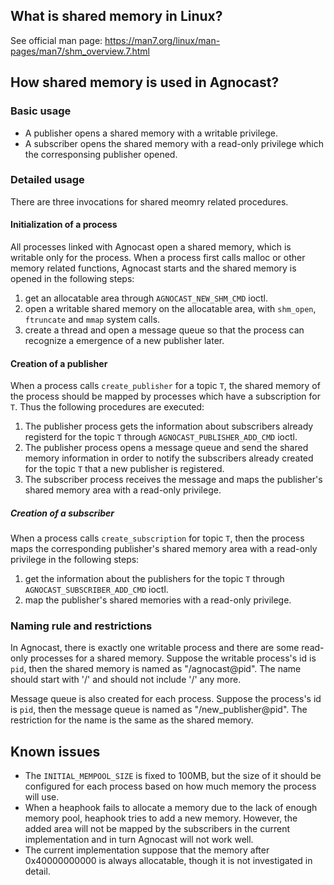 
## What is shared memory in Linux?

See official man page: <https://man7.org/linux/man-pages/man7/shm_overview.7.html>

## How shared memory is used in Agnocast?

### Basic usage

- A publisher opens a shared memory with a writable privilege.
- A subscriber opens the shared memory with a read-only privilege which the corresponsing publisher opened.

### Detailed usage

There are three invocations for shared meomry related procedures.

#### Initialization of a process

All processes linked with Agnocast open a shared memory, which is writable only for the process.
When a process first calls malloc or other memory related functions, Agnocast starts and the shared memory is opened in the following steps:

1. get an allocatable area through `AGNOCAST_NEW_SHM_CMD` ioctl.
2. open a writable shared memory on the allocatable area, with `shm_open`, `ftruncate` and `mmap` system calls.
3. create a thread and open a message queue so that the process can recognize a emergence of a new publisher later.

#### Creation of a publisher

When a process calls `create_publisher` for a topic `T`, the shared memory of the process should be mapped by processes which have a subscription for `T`.
Thus the following procedures are executed:

1. The publisher process gets the information about subscribers already registerd for the topic `T` through `AGNOCAST_PUBLISHER_ADD_CMD` ioctl.
2. The publisher process opens a message queue and send the shared memory information in order to notify the subscribers already created for the topic `T` that a new publisher is registered.
3. The subscriber process receives the message and maps the publisher's shared memory area with a read-only privilege.

##### Creation of a subscriber

When a process calls `create_subscription` for topic `T`, then the process maps the corresponding publisher's shared memory area with a read-only privilege in the following steps:

1. get the information about the publishers for the topic `T` through `AGNOCAST_SUBSCRIBER_ADD_CMD` ioctl.
2. map the publisher's shared memories with a read-only privilege.

### Naming rule and restrictions

In Agnocast, there is exactly one writable process and there are some read-only processes for a shared memory.
Suppose the writable process's id is `pid`, then the shared memory is named as "/agnocast@pid".
The name should start with '/' and should not include '/' any more.

Message queue is also created for each process.
Suppose the process's id is `pid`, then the message queue is named as "/new_publisher@pid".
The restriction for the name is the same as the shared memory.

## Known issues

- The `INITIAL_MEMPOOL_SIZE` is fixed to 100MB, but the size of it should be configured for each process based on how much memory the process will use.
- When a heaphook fails to allocate a memory due to the lack of enough memory pool, heaphook tries to add a new memory. However, the added area will not be mapped by the subscribers in the current implementation and in turn Agnocast will not work well.
- The current implementation suppose that the memory after 0x40000000000 is always allocatable, though it is not investigated in detail.
